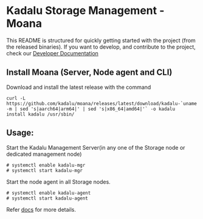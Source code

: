 # Kadalu Storage Management - Moana

This README is structured for quickly getting started with the project (from the released binaries). If you want to develop, and contribute to the project, check our [Developer Documentation](./docs/devel/README.adoc)

## Install Moana (Server, Node agent and CLI)

Download and install the latest release with the command

```
curl -L https://github.com/kadalu/moana/releases/latest/download/kadalu-`uname -m | sed 's|aarch64|arm64|' | sed 's|x86_64|amd64|'` -o kadalu
install kadalu /usr/sbin/
```

## Usage:

Start the Kadalu Management Server(in any one of the Storage node or dedicated management node)

```
# systemctl enable kadalu-mgr
# systemctl start kadalu-mgr
```

Start the node agent in all Storage nodes.

```
# systemctl enable kadalu-agent
# systemctl start kadalu-agent
```

Refer [docs](./docs) for more details.
